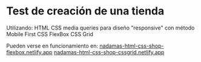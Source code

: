 # Test de creación de una tienda
Utilizando:
	HTML
	CSS
	media queries para diseño "responsive" con método Mobile First
	CSS FlexBox
	CSS Grid

Pueden verse en funcionamiento en:
[nadamas-html-css-shop-flexbox.netlify.app](https://nadamas-html-css-shop-flexbox.netlify.app/)
[nadamas-html-css-shop-cssgrid.netlify.app](https://nadamas-html-css-shop-cssgrid.netlify.app/)
